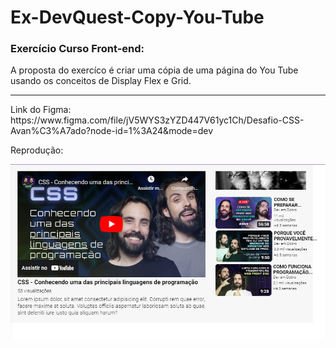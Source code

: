 # Ex-DevQuest-Copy-You-Tube
<h3> Exercício Curso Front-end: </h3>
A proposta do exercíco é criar uma cópia de uma página do You Tube usando os conceitos de Display Flex e Grid.

<hr>
Link do Figma: https://www.figma.com/file/jV5WYS3zYZD447V61yc1Ch/Desafio-CSS-Avan%C3%A7ado?node-id=1%3A24&mode=dev
<br>

Reprodução:
<br>

![Foto com versão desktop](https://github.com/Poliana-llima/Ex-DevQuest-Copy-You-Tube/blob/main/Projeto.png)
